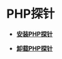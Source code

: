 # PHP探针<a name="apm_02_0043"></a>

-   **[安装PHP探针](安装PHP探针.md)**  

-   **[卸载PHP探针](卸载PHP探针.md)**  


